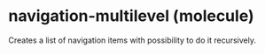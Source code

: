 # navigation-multilevel (molecule)

Creates a list of navigation items with possibility to do it recursively.